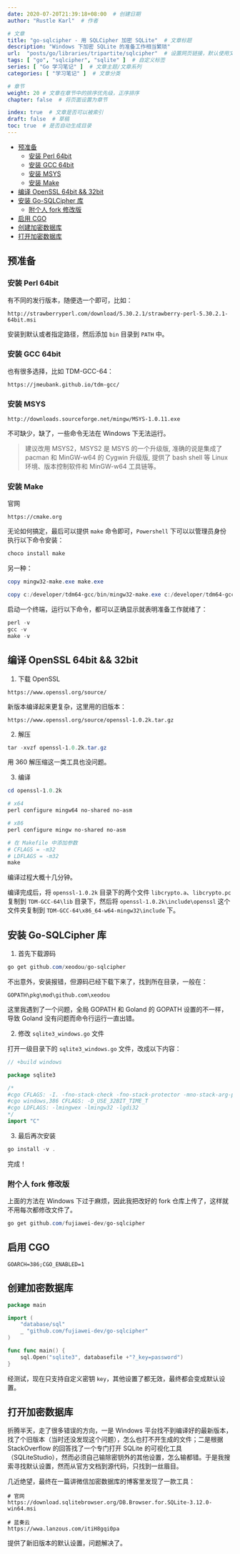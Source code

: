```yaml
---
date: 2020-07-20T21:39:18+08:00  # 创建日期
author: "Rustle Karl"  # 作者

# 文章
title: "go-sqlcipher - 用 SQLCipher 加密 SQLite"  # 文章标题
description: "Windows 下加密 SQLite 的准备工作相当繁琐"
url:  "posts/go/libraries/tripartite/sqlcipher"  # 设置网页链接，默认使用文件名
tags: [ "go", "sqlcipher", "sqlite" ]  # 自定义标签
series: [ "Go 学习笔记" ]  # 文章主题/文章系列
categories: [ "学习笔记" ]  # 文章分类

# 章节
weight: 20 # 文章在章节中的排序优先级，正序排序
chapter: false  # 将页面设置为章节

index: true  # 文章是否可以被索引
draft: false  # 草稿
toc: true  # 是否自动生成目录
---
```


- [预准备](#预准备)
	- [安装 Perl 64bit](#安装-perl-64bit)
	- [安装 GCC 64bit](#安装-gcc-64bit)
	- [安装 MSYS](#安装-msys)
	- [安装 Make](#安装-make)
- [编译 OpenSSL 64bit && 32bit](#编译-openssl-64bit--32bit)
- [安装 Go-SQLCipher 库](#安装-go-sqlcipher-库)
	- [附个人 fork 修改版](#附个人-fork-修改版)
- [启用 CGO](#启用-cgo)
- [创建加密数据库](#创建加密数据库)
- [打开加密数据库](#打开加密数据库)

## 预准备

### 安装 Perl 64bit

有不同的发行版本，随便选一个即可，比如：

```
http://strawberryperl.com/download/5.30.2.1/strawberry-perl-5.30.2.1-64bit.msi
```

安装到默认或者指定路径，然后添加 `bin` 目录到 `PATH` 中。

### 安装 GCC 64bit

也有很多选择，比如 TDM-GCC-64：

```
https://jmeubank.github.io/tdm-gcc/
```

### 安装 MSYS

```
http://downloads.sourceforge.net/mingw/MSYS-1.0.11.exe
```

不可缺少，缺了，一些命令无法在 Windows 下无法运行。

> 建议改用 MSYS2，MSYS2 是 MSYS 的一个升级版, 准确的说是集成了 pacman 和 MinGW-w64 的 Cygwin 升级版, 提供了 bash shell 等 Linux 环境、版本控制软件和 MinGW-w64 工具链等。

### 安装 Make

官网

```
https://cmake.org
```

无论如何搞定，最后可以提供 `make` 命令即可，`Powershell` 下可以以管理员身份执行以下命令安装：

```powershell
choco install make
```

另一种：

```powershell
copy mingw32-make.exe make.exe

copy c:/developer/tdm64-gcc/bin/mingw32-make.exe c:/developer/tdm64-gcc/bin/make.exe
```

启动一个终端，运行以下命令，都可以正确显示就表明准备工作就绪了：

```powershell
perl -v
gcc -v
make -v
```

## 编译 OpenSSL 64bit && 32bit

1. 下载 OpenSSL

```
https://www.openssl.org/source/
```

新版本编译起来更复杂，这里用的旧版本：

```
https://www.openssl.org/source/openssl-1.0.2k.tar.gz
```

2. 解压

```powershell
tar -xvzf openssl-1.0.2k.tar.gz
```

用 360 解压缩这一类工具也没问题。

3. 编译

```powershell
cd openssl-1.0.2k

# x64
perl configure mingw64 no-shared no-asm

# x86
perl configure mingw no-shared no-asm

# 在 Makefile 中添加参数
# CFLAGS = -m32
# LDFLAGS = -m32
make
```

编译过程大概十几分钟。

编译完成后，将 `openssl-1.0.2k` 目录下的两个文件 `libcrypto.a`、`libcrypto.pc` 复制到 `TDM-GCC-64\lib` 目录下，然后将 `openssl-1.0.2k\include\openssl` 这个文件夹复制到 `TDM-GCC-64\x86_64-w64-mingw32\include` 下。

## 安装 Go-SQLCipher 库

1. 首先下载源码

```powershell
go get github.com/xeodou/go-sqlcipher
```

不出意外，安装报错，但源码已经下载下来了，找到所在目录，一般在：

```
GOPATH\pkg\mod\github.com\xeodou
```

这里我遇到了一个问题，全局 GOPATH 和 Goland 的 GOPATH 设置的不一样，导致 Goland 没有问题而命令行运行一直出错。

2. 修改 `sqlite3_windows.go` 文件

打开一级目录下的  `sqlite3_windows.go` 文件，改成以下内容：

```go
// +build windows

package sqlite3

/*
#cgo CFLAGS: -I. -fno-stack-check -fno-stack-protector -mno-stack-arg-probe
#cgo windows,386 CFLAGS: -D_USE_32BIT_TIME_T
#cgo LDFLAGS: -lmingwex -lmingw32 -lgdi32
*/
import "C"
```

3. 最后再次安装

```powershell
go install -v .
```

完成！

### 附个人 fork 修改版

上面的方法在 Windows 下过于麻烦，因此我把改好的 fork 仓库上传了，这样就不用每次都修改文件了。

```powershell
go get github.com/fujiawei-dev/go-sqlcipher
```

## 启用 CGO

```shell
GOARCH=386;CGO_ENABLED=1
```

## 创建加密数据库

```go
package main

import (
	"database/sql"
	_ "github.com/fujiawei-dev/go-sqlcipher"
)

func func main() {
    sql.Open("sqlite3", databasefile +"?_key=password")
}
```

经测试，现在只支持自定义密钥 `key`，其他设置了都无效，最终都会变成默认设置。

## 打开加密数据库

折腾半天，走了很多错误的方向，一是 Windows 平台找不到编译好的最新版本，找了个旧版本（当时还没发现这个问题），怎么也打不开生成的文件；二是根据 StackOverflow 的回答找了一个专门打开 SQLite 的可视化工具（SQLiteStudio），然而必须自己输除密钥外的其他设置，怎么输都错。于是我搜索寻找默认设置，然而从官方文档到源代码，只找到一丝眉目。

几近绝望，最终在一篇讲微信加密数据库的博客里发现了一款工具：

```shell
# 官网
https://download.sqlitebrowser.org/DB.Browser.for.SQLite-3.12.0-win64.msi

# 蓝奏云
https://wwa.lanzous.com/itiH8gqi0pa
```

提供了新旧版本的默认设置，问题解决了。
